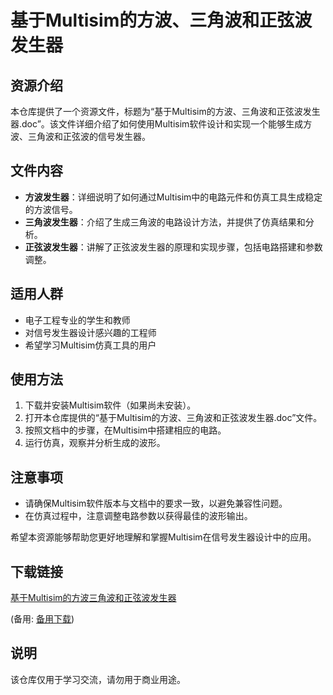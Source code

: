 # 基于Multisim的方波、三角波和正弦波发生器

## 资源介绍

本仓库提供了一个资源文件，标题为“基于Multisim的方波、三角波和正弦波发生器.doc”。该文件详细介绍了如何使用Multisim软件设计和实现一个能够生成方波、三角波和正弦波的信号发生器。

## 文件内容

- **方波发生器**：详细说明了如何通过Multisim中的电路元件和仿真工具生成稳定的方波信号。
- **三角波发生器**：介绍了生成三角波的电路设计方法，并提供了仿真结果和分析。
- **正弦波发生器**：讲解了正弦波发生器的原理和实现步骤，包括电路搭建和参数调整。

## 适用人群

- 电子工程专业的学生和教师
- 对信号发生器设计感兴趣的工程师
- 希望学习Multisim仿真工具的用户

## 使用方法

1. 下载并安装Multisim软件（如果尚未安装）。
2. 打开本仓库提供的“基于Multisim的方波、三角波和正弦波发生器.doc”文件。
3. 按照文档中的步骤，在Multisim中搭建相应的电路。
4. 运行仿真，观察并分析生成的波形。

## 注意事项

- 请确保Multisim软件版本与文档中的要求一致，以避免兼容性问题。
- 在仿真过程中，注意调整电路参数以获得最佳的波形输出。

希望本资源能够帮助您更好地理解和掌握Multisim在信号发生器设计中的应用。

## 下载链接
[基于Multisim的方波三角波和正弦波发生器](https://pan.quark.cn/s/9cb016c7ceb4) 

(备用: [备用下载](https://pan.baidu.com/s/1q-gp_nLIkvr7U_8H270ppQ?pwd=1234))

## 说明

该仓库仅用于学习交流，请勿用于商业用途。
